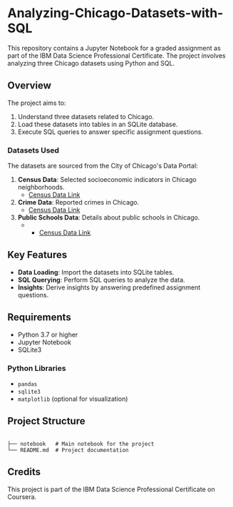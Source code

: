 # Analyzing-Chicago-Datasets-with-SQL


This repository contains a Jupyter Notebook for a graded assignment as part of the IBM Data Science Professional Certificate. The project involves analyzing three Chicago datasets using Python and SQL.

## Overview

The project aims to:

1. Understand three datasets related to Chicago.
2. Load these datasets into tables in an SQLite database.
3. Execute SQL queries to answer specific assignment questions.

### Datasets Used

The datasets are sourced from the City of Chicago's Data Portal:

1. **Census Data**: Selected socioeconomic indicators in Chicago neighborhoods.
   - <a href="https://data.cityofchicago.org/Health-Human-Services/Census-Data-Selected-socioeconomic-indicators-in-C/kn9c-c2s2" target="_blank">Census Data Link</a>
2. **Crime Data**: Reported crimes in Chicago.
   - <a href="https://data.cityofchicago.org/Public-Safety/Crimes-2001-to-Present/ijzp-q8t2" target="_blank">Census Data Link</a>
3. **Public Schools Data**: Details about public schools in Chicago.
   - - <a href="https://data.cityofchicago.org/Education/Chicago-Public-Schools-School-Profile-Information/kn9c-c2s2" target="_blank">Census Data Link</a>

## Key Features

- **Data Loading**: Import the datasets into SQLite tables.
- **SQL Querying**: Perform SQL queries to analyze the data.
- **Insights**: Derive insights by answering predefined assignment questions.

## Requirements

- Python 3.7 or higher
- Jupyter Notebook
- SQLite3

### Python Libraries

- `pandas`
- `sqlite3`
- `matplotlib` (optional for visualization)

## Project Structure

```

├── notebook   # Main notebook for the project
└── README.md  # Project documentation
```

## Credits

This project is part of the IBM Data Science Professional Certificate on Coursera.

